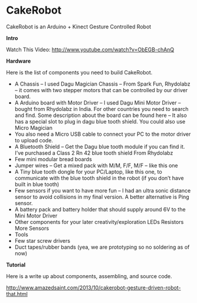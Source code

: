 CakeRobot
=========

CakeRobot is an Arduino + Kinect Gesture Controlled Robot


**Intro**

Watch This Video: http://www.youtube.com/watch?v=ObEGB-chAnQ


**Hardware**

Here is the list of components you need to build CakeRobot.

 * A Chassis – I used Dagu Magician Chassis  – From Spark Fun, Rhydolabz – it comes with two stepper motors that can be controlled by our driver board.
 * A Arduino board with Motor Driver – I used Dagu Mini Motor Driver – bought from Rhydolabz in India. For other countries you need to search and find. Some description about the board can be found here – It also has a special slot to plug in dagu blue tooth shield. You could also use Micro Magician
 * You also need a Micro USB cable to connect your PC to the motor driver to upload code.
 * A Bluetooth Shield – Get the Dagu blue tooth module if you can find it. I’ve purchased a Class 2 Rn 42 blue tooth shield From Rhydolabz
 * Few mini modular bread boards 
 * Jumper wires – Get a mixed pack with M/M, F/F, M/F – like this one
 * A Tiny blue tooth dongle for your PC/Laptop, like this one, to communicate with the blue tooth shield in the robot (if you don’t have built in blue tooth)
 * Few sensors if you want to have more fun – I had an ultra sonic distance sensor to avoid collisions in my final version. A better alternative is Ping sensor.
 * A battery pack and battery holder that should supply around 6V to the Mini Motor Driver
 * Other components for your later creativity/exploration LEDs Resistors More Sensors
 * Tools
 * Few star screw drivers
 * Duct tapes/rubber bands (yea, we are prototyping so no soldering as of now)
 
**Tutorial**

Here is a write up about components, assembling, and source code.

http://www.amazedsaint.com/2013/10/cakerobot-gesture-driven-robot-that.html



